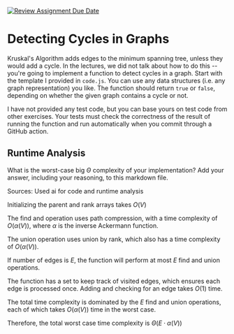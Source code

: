 [![Review Assignment Due Date](https://classroom.github.com/assets/deadline-readme-button-24ddc0f5d75046c5622901739e7c5dd533143b0c8e959d652212380cedb1ea36.svg)](https://classroom.github.com/a/3yAkp-x3)
# Detecting Cycles in Graphs

Kruskal's Algorithm adds edges to the minimum spanning tree, unless they would
add a cycle. In the lectures, we did not talk about how to do this -- you're
going to implement a function to detect cycles in a graph. Start with the
template I provided in `code.js`. You can use any data structures (i.e. any
graph representation) you like. The function should return `true` or `false`,
depending on whether the given graph contains a cycle or not.

I have not provided any test code, but you can base yours on test code from
other exercises. Your tests must check the correctness of the result of running
the function and run automatically when you commit through a GitHub action.

## Runtime Analysis

What is the worst-case big $\Theta$ complexity of your implementation? Add your
answer, including your reasoning, to this markdown file.

Sources: Used ai for code and runtime analysis

Initializing the parent and rank arrays takes $O(V)$

The find and operation uses path compression, with a time complexity of $O(\alpha(V))$, where $\alpha$ is the inverse Ackermann function. 

The union operation uses union by rank, which also has a time complexity of $O(\alpha(V))$.

If number of edges is $E$, the function will perform at most $E$ find and union operations.

The function has a set to keep track of visited edges, which ensures each edge is processed once. Adding and checking for an edge takes $O(1)$ time.

The total time complexity is dominated by the $E$ find and union operations, each of which takes $O(\alpha(V))$ time in the worst case.

Therefore, the total worst case time complexity is $\Theta(E \cdot \alpha(V))$


